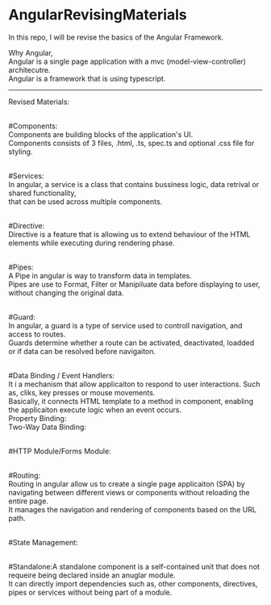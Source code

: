 # AngularRevisingMaterials
In this repo, I will be revise the basics of the Angular Framework.

Why Angular,
<br>Angular is a single page application with a mvc (model-view-controller) architecutre.
<br>Angular is a framework that is using typescript.

-------------------------------------------------------------------------------------------------------------------------------------------------------------------------------
Revised Materials:

<br>#Components:<br>Components are building blocks of the application's UI. <br>Components consists of 3 files, .html, .ts, spec.ts and optional .css file for styling.

<br>#Services:<br>In angular, a service is a class that contains bussiness logic, data retrival or shared functionality, <br>that can be used across multiple components.

<br>#Directive:<br>Directive is a feature that is allowing us to extend behaviour of the HTML elements while executing during rendering phase.

<br>#Pipes:<br> A Pipe in angular is way to transform data in templates.<br>Pipes are use to Format, Filter or Manipiluate data before displaying to user, without changing the original data.

<br>#Guard:<br>In angular, a guard is a type of service used to controll navigation, and access to routes.<br>Guards determine whether a route can be activated, deactivated, loadded or if data can be resolved before navigaiton.

<br>#Data Binding / Event Handlers:<br>It i a mechanism that allow applicaiton to respond to user interactions. Such as, cliks, key presses or mouse movements.<br>Basically, it connects HTML template to a method in component, enabling the applicaiton execute logic when an event occurs.
<br>Property Binding:
<br>Two-Way Data Binding:

<br>#HTTP Module/Forms Module:

<br>#Routing:<br>Routing in angular allow us to create a single page applicaiton (SPA) by navigating between different views or components without reloading the entire page.<br>It manages the navigation and rendering of components based on the URL path.

<br>#State Management:

<br>#Standalone:A standalone component is a self-contained unit that does not requeire being declared inside an anuglar module.<br>It can directly import dependencies such as, other components, directives, pipes or services without being part of a module.
